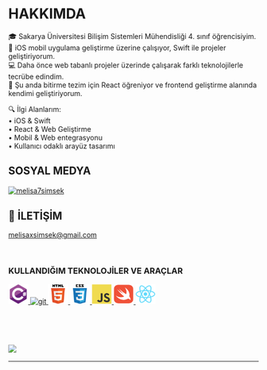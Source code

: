 # HAKKIMDA
🎓 Sakarya Üniversitesi Bilişim Sistemleri Mühendisliği 4. sınıf öğrencisiyim.<br/>
📱 iOS mobil uygulama geliştirme üzerine çalışıyor, Swift ile projeler geliştiriyorum.<br/>
💻 Daha önce web tabanlı projeler üzerinde çalışarak farklı teknolojilerle tecrübe edindim.<br/>
📖 Şu anda bitirme tezim için React öğreniyor ve frontend geliştirme alanında kendimi geliştiriyorum.<br/>

🔍 İlgi Alanlarım:<br/>
• iOS & Swift <br/>
• React & Web Geliştirme <br/>
• Mobil & Web entegrasyonu <br/>
• Kullanıcı odaklı arayüz tasarımı <br/>

## SOSYAL MEDYA
<p align="left">
<a href="https://www.linkedin.com/in/melisa7simsek/" target="blank"><img align="center" src="https://raw.githubusercontent.com/rahuldkjain/github-profile-readme-generator/master/src/images/icons/Social/linked-in-alt.svg" alt="melisa7simsek" height="30" width="40" /></a>
</p>





## 👤 İLETİŞİM
melisaxsimsek@gmail.com

<br/>


<h3 align="left">KULLANDIĞIM TEKNOLOJİLER VE ARAÇLAR</h3>
<p align="left">
  <a href="https://www.w3schools.com/cs/" target="_blank" rel="noreferrer">
    <img src="https://raw.githubusercontent.com/devicons/devicon/master/icons/csharp/csharp-original.svg" alt="csharp" width="40" height="40"/>
  </a>
  <a href="https://git-scm.com/" target="_blank" rel="noreferrer">
    <img src="https://www.vectorlogo.zone/logos/git-scm/git-scm-icon.svg" alt="git" width="40" height="40"/>
  </a>
  <a href="https://www.w3.org/html/" target="_blank" rel="noreferrer">
    <img src="https://raw.githubusercontent.com/devicons/devicon/master/icons/html5/html5-original-wordmark.svg" alt="html5" width="40" height="40"/>
  </a>
  <a href="https://www.w3schools.com/css/" target="_blank" rel="noreferrer">
    <img src="https://raw.githubusercontent.com/devicons/devicon/master/icons/css3/css3-original-wordmark.svg" alt="css3" width="40" height="40"/>
  </a>
  <a href="https://developer.mozilla.org/en-US/docs/Web/JavaScript" target="_blank" rel="noreferrer">
    <img src="https://raw.githubusercontent.com/devicons/devicon/master/icons/javascript/javascript-original.svg" alt="javascript" width="40" height="40"/>
  </a>
  <a href="https://developer.apple.com/swift/" target="_blank" rel="noreferrer">
    <img src="https://raw.githubusercontent.com/devicons/devicon/master/icons/swift/swift-original.svg" alt="swift" width="40" height="40"/>
  </a>
  <a href="https://react.dev/" target="_blank" rel="noreferrer">
  <img src="https://raw.githubusercontent.com/devicons/devicon/master/icons/react/react-original.svg" alt="react" width="40" height="40"/>
</a>

</p>
<br/><br/><br/>

![](https://github-readme-stats.vercel.app/api/top-langs/?username=Mel4sa&theme=dark&hide_border=false&include_all_commits=false&count_private=false&layout=compact)



---




